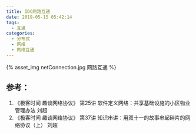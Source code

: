 ```yaml
---
title: IDC网路互通
date: 2019-05-15 05:42:14
tags: 
  - 互通
categories: 
  - 分布式
  - 网络
  - 网络互通  
---
```



{% asset_img netConnection.jpg 网路互通 %}

## 参考：

1. 《极客时间  趣谈网络协议》  第25讲 软件定义网络：共享基础设施的小区物业管理办法  刘超
2. 《极客时间  趣谈网络协议》  第37讲 知识串讲：用双十一的故事串起碎片的网络协议（上） 刘超